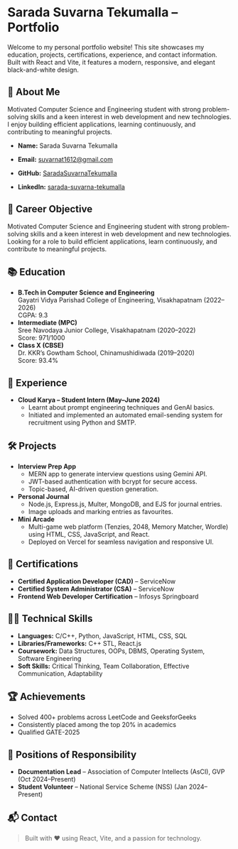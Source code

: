 
# Sarada Suvarna Tekumalla – Portfolio

Welcome to my personal portfolio website! This site showcases my education, projects, certifications, experience, and contact information. Built with React and Vite, it features a modern, responsive, and elegant black-and-white design.

## 🚀 About Me

Motivated Computer Science and Engineering student with strong problem-solving skills and a keen interest in web development and new technologies. I enjoy building efficient applications, learning continuously, and contributing to meaningful projects.

- **Name:** Sarada Suvarna Tekumalla
- **Email:** suvarnat1612@gmail.com

- **GitHub:** [SaradaSuvarnaTekumalla](https://github.com/Suvarna1612)
- **LinkedIn:** [sarada-suvarna-tekumalla](https://www.linkedin.com/in/sarada-suvarna-tekumalla-107400254/)

## 🎯 Career Objective

Motivated Computer Science and Engineering student with strong problem-solving skills and a keen interest in web development and new technologies. Looking for a role to build efficient applications, learn continuously, and contribute to meaningful projects.

## 📚 Education
- **B.Tech in Computer Science and Engineering**  
	Gayatri Vidya Parishad College of Engineering, Visakhapatnam (2022–2026)  
	CGPA: 9.3
- **Intermediate (MPC)**  
	Sree Navodaya Junior College, Visakhapatnam (2020–2022)  
	Score: 971/1000
- **Class X (CBSE)**  
	Dr. KKR’s Gowtham School, Chinamushidiwada (2019–2020)  
	Score: 93.4%

## 💼 Experience
- **Cloud Karya – Student Intern (May–June 2024)**
	- Learnt about prompt engineering techniques and GenAI basics.
	- Initiated and implemented an automated email-sending system for recruitment using Python and SMTP.

## 🛠️ Projects
- **Interview Prep App**
	- MERN app to generate interview questions using Gemini API.
	- JWT-based authentication with bcrypt for secure access.
	- Topic-based, AI-driven question generation.
- **Personal Journal**
	- Node.js, Express.js, Multer, MongoDB, and EJS for journal entries.
	- Image uploads and marking entries as favourites.
- **Mini Arcade**
	- Multi-game web platform (Tenzies, 2048, Memory Matcher, Wordle) using HTML, CSS, JavaScript, and React.
	- Deployed on Vercel for seamless navigation and responsive UI.

## 🏅 Certifications
- **Certified Application Developer (CAD)** – ServiceNow
- **Certified System Administrator (CSA)** – ServiceNow
- **Frontend Web Developer Certification** – Infosys Springboard

## 🧑‍💻 Technical Skills
- **Languages:** C/C++, Python, JavaScript, HTML, CSS, SQL
- **Libraries/Frameworks:** C++ STL, React.js
- **Coursework:** Data Structures, OOPs, DBMS, Operating System, Software Engineering
- **Soft Skills:** Critical Thinking, Team Collaboration, Effective Communication, Adaptability

## 🏆 Achievements
- Solved 400+ problems across LeetCode and GeeksforGeeks
- Consistently placed among the top 20% in academics
- Qualified GATE-2025

## 🤝 Positions of Responsibility
- **Documentation Lead** – Association of Computer Intellects (AsCI), GVP (Oct 2024–Present)
- **Student Volunteer** – National Service Scheme (NSS) (Jan 2024–Present)

## 📬 Contact
 

> Built with ❤️ using React, Vite, and a passion for technology.
